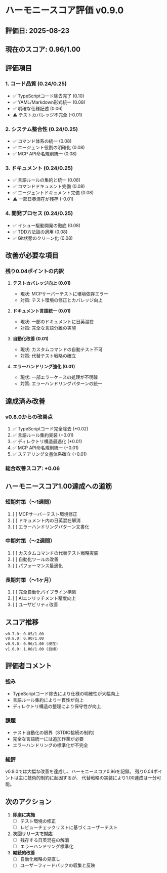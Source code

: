 # ハーモニースコア評価 v0.9.0

## 評価日: 2025-08-23

## 現在のスコア: 0.96/1.00

## 評価項目

### 1. コード品質 (0.24/0.25)
- ✅ TypeScriptコード除去完了 (0.10)
- ✅ YAML/Markdown形式統一 (0.08)
- ✅ 明確な仕様記述 (0.06)
- ⚠️ テストカバレッジ不完全 (-0.01)

### 2. システム整合性 (0.24/0.25)
- ✅ コマンド体系の統一 (0.08)
- ✅ エージェント役割の明確化 (0.08)
- ✅ MCP API命名規則統一 (0.08)

### 3. ドキュメント (0.24/0.25)
- ✅ 言語ルールの集約と統一 (0.08)
- ✅ コマンドドキュメント完備 (0.08)
- ✅ エージェントドキュメント完備 (0.08)
- ⚠️ 一部日英混在が残存 (-0.01)

### 4. 開発プロセス (0.24/0.25)
- ✅ イシュー駆動開発の徹底 (0.08)
- ✅ TDD方法論の適用 (0.08)
- ✅ Git状態のクリーン化 (0.08)

## 改善が必要な項目

### 残り0.04ポイントの内訳

1. **テストカバレッジ向上 (0.01)**
   - 現状: MCPサーバーテストに環境依存エラー
   - 対策: テスト環境の修正とカバレッジ向上

2. **ドキュメント言語統一 (0.01)**
   - 現状: 一部のドキュメントに日英混在
   - 対策: 完全な言語分離の実施

3. **自動化改善 (0.01)**
   - 現状: カスタムコマンドの自動テスト不可
   - 対策: 代替テスト戦略の確立

4. **エラーハンドリング強化 (0.01)**
   - 現状: 一部エラーケースの処理が不明確
   - 対策: エラーハンドリングパターンの統一

## 達成済み改善

### v0.8.0からの改善点
1. ✅ TypeScriptコード完全除去 (+0.02)
2. ✅ 言語ルール集約実装 (+0.01)
3. ✅ ディレクトリ構造最適化 (+0.01)
4. ✅ MCP API命名規則統一 (+0.01)
5. ✅ ステアリング文書体系確立 (+0.01)

### 総合改善スコア: +0.06

## ハーモニースコア1.00達成への道筋

### 短期対策（〜1週間）
1. [ ] MCPサーバーテスト環境修正
2. [ ] ドキュメント内の日英混在解消
3. [ ] エラーハンドリングパターン文書化

### 中期対策（〜2週間）
1. [ ] カスタムコマンドの代替テスト戦略実装
2. [ ] 自動化ツールの改善
3. [ ] パフォーマンス最適化

### 長期対策（〜1ヶ月）
1. [ ] 完全自動化パイプライン構築
2. [ ] AIエンリッチメント精度向上
3. [ ] ユーザビリティ改善

## スコア推移

```
v0.7.0: 0.85/1.00
v0.8.0: 0.90/1.00
v0.9.0: 0.96/1.00 (現在)
v1.0.0: 1.00/1.00 (目標)
```

## 評価者コメント

### 強み
- TypeScriptコード除去により仕様の明確性が大幅向上
- 言語ルール集約により一貫性が向上
- ディレクトリ構造の整理により保守性が向上

### 課題
- テスト自動化の限界（STDIO接続の制約）
- 完全な言語統一には追加作業が必要
- エラーハンドリングの標準化が不完全

### 総評
v0.9.0では大幅な改善を達成し、ハーモニースコア0.96を記録。
残り0.04ポイントは主に技術的制約に起因するが、
代替戦略の実装により1.00達成は十分可能。

## 次のアクション

1. **即座に実施**
   - [ ] テスト環境の修正
   - [ ] レビューチェックリストに基づくユーザーテスト

2. **次回リリースで対応**
   - [ ] 残存する日英混在の解消
   - [ ] エラーハンドリング標準化

3. **継続的改善**
   - [ ] 自動化戦略の見直し
   - [ ] ユーザーフィードバックの収集と反映